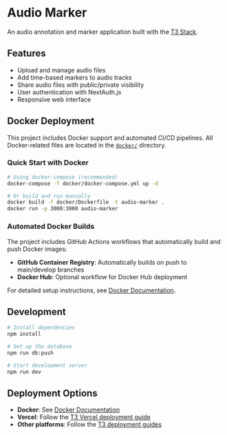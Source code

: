 # Audio Marker

An audio annotation and marker application built with the [T3 Stack](https://create.t3.gg/).

## Features

- Upload and manage audio files
- Add time-based markers to audio tracks
- Share audio files with public/private visibility
- User authentication with NextAuth.js
- Responsive web interface

## Docker Deployment

This project includes Docker support and automated CI/CD pipelines. All Docker-related files are located in the [`docker/`](docker/) directory.

### Quick Start with Docker

```bash
# Using docker-compose (recommended)
docker-compose -f docker/docker-compose.yml up -d

# Or build and run manually
docker build -f docker/Dockerfile -t audio-marker .
docker run -p 3000:3000 audio-marker
```

### Automated Docker Builds

The project includes GitHub Actions workflows that automatically build and push Docker images:

- **GitHub Container Registry**: Automatically builds on push to main/develop branches
- **Docker Hub**: Optional workflow for Docker Hub deployment

For detailed setup instructions, see [Docker Documentation](./docker/README.Docker.md).

## Development

```bash
# Install dependencies
npm install

# Set up the database
npm run db:push

# Start development server
npm run dev
```

## Deployment Options

- **Docker**: See [Docker Documentation](./docker/README.Docker.md)
- **Vercel**: Follow the [T3 Vercel deployment guide](https://create.t3.gg/en/deployment/vercel)
- **Other platforms**: Follow the [T3 deployment guides](https://create.t3.gg/en/deployment/docker)
